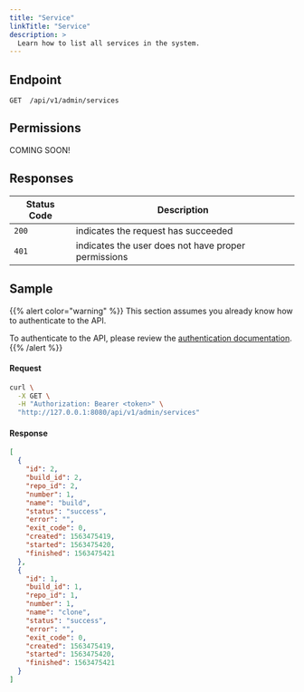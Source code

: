 ```yaml
---
title: "Service"
linkTitle: "Service"
description: >
  Learn how to list all services in the system.
---
```


## Endpoint

```
GET  /api/v1/admin/services
```

## Permissions

COMING SOON!

## Responses

| Status Code | Description                                         |
| ----------- | --------------------------------------------------- |
| `200`       | indicates the request has succeeded                 |
| `401`       | indicates the user does not have proper permissions |

## Sample

{{% alert color="warning" %}}
This section assumes you already know how to authenticate to the API.

To authenticate to the API, please review the [authentication documentation](/docs/api/authentication/).
{{% /alert %}}

#### Request

```sh
curl \
  -X GET \
  -H "Authorization: Bearer <token>" \
  "http://127.0.0.1:8080/api/v1/admin/services"
```

#### Response

```json
[
  {
    "id": 2,
    "build_id": 2,
    "repo_id": 2,
    "number": 1,
    "name": "build",
    "status": "success",
    "error": "",
    "exit_code": 0,
    "created": 1563475419,
    "started": 1563475420,
    "finished": 1563475421
  },
  {
    "id": 1,
    "build_id": 1,
    "repo_id": 1,
    "number": 1,
    "name": "clone",
    "status": "success",
    "error": "",
    "exit_code": 0,
    "created": 1563475419,
    "started": 1563475420,
    "finished": 1563475421
  }
]
```
